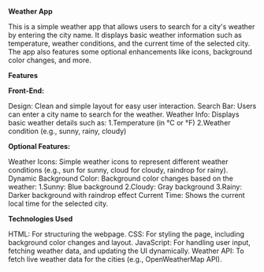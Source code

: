 **Weather App**

This is a simple weather app that allows users to search for a city's weather by entering the city name. It displays basic weather information such as temperature, weather conditions, and the current time of the selected city. The app also features some optional enhancements like icons, background color changes, and more.

**Features**

**Front-End:**

Design: Clean and simple layout for easy user interaction.
Search Bar: Users can enter a city name to search for the weather.
Weather Info: Displays basic weather details such as:
               1.Temperature (in °C or °F)
               2.Weather condition (e.g., sunny, rainy, cloudy)
               
**Optional Features:**

Weather Icons: Simple weather icons to represent different weather conditions (e.g., sun for sunny, cloud for cloudy, raindrop for rainy).
Dynamic Background Color: Background color changes based on the weather:
         1.Sunny: Blue background
         2.Cloudy: Gray background
         3.Rainy: Darker background with raindrop effect
Current Time: Shows the current local time for the selected city.

**Technologies Used**

HTML: For structuring the webpage.
CSS: For styling the page, including background color changes and layout.
JavaScript: For handling user input, fetching weather data, and updating the UI dynamically.
Weather API: To fetch live weather data for the cities (e.g., OpenWeatherMap API).
